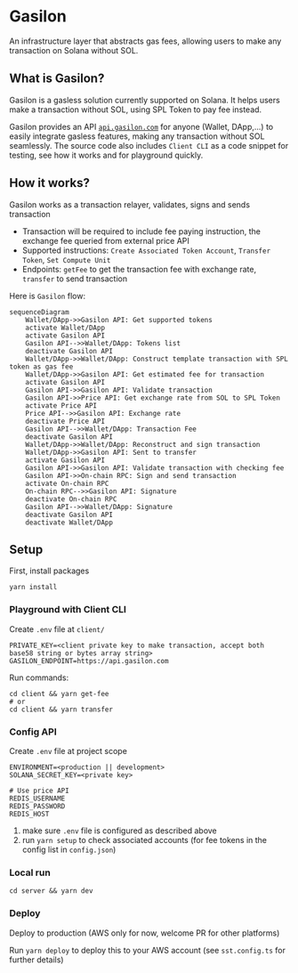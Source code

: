 # Gasilon

An infrastructure layer that abstracts gas fees, allowing users to make any transaction on Solana without SOL.

## What is Gasilon?

Gasilon is a gasless solution currently supported on Solana. It helps users make a transaction without SOL, using SPL Token to pay fee instead.

Gasilon provides an API [`api.gasilon.com`](https://api.gasilon.com) for anyone (Wallet, DApp,...) to easily integrate gasless features, making any transaction without SOL seamlessly. The source code also includes `Client CLI` as a code snippet for testing, see how it works and for playground quickly.

## How it works?

Gasilon works as a transaction relayer, validates, signs and sends transaction

- Transaction will be required to include fee paying instruction, the exchange fee queried from external price API
- Supported instructions: `Create Associated Token Account`, `Transfer Token`, `Set Compute Unit`
- Endpoints: `getFee` to get the transaction fee with exchange rate, `transfer` to send transaction

Here is `Gasilon` flow:

```mermaid
sequenceDiagram
    Wallet/DApp->>Gasilon API: Get supported tokens
    activate Wallet/DApp
    activate Gasilon API
    Gasilon API-->>Wallet/DApp: Tokens list
    deactivate Gasilon API
    Wallet/DApp->>Wallet/DApp: Construct template transaction with SPL token as gas fee
    Wallet/DApp->>Gasilon API: Get estimated fee for transaction
    activate Gasilon API
    Gasilon API->>Gasilon API: Validate transaction
    Gasilon API->>Price API: Get exchange rate from SOL to SPL Token
    activate Price API
    Price API-->>Gasilon API: Exchange rate
    deactivate Price API
    Gasilon API-->>Wallet/DApp: Transaction Fee
    deactivate Gasilon API
    Wallet/DApp->>Wallet/DApp: Reconstruct and sign transaction
    Wallet/DApp->>Gasilon API: Sent to transfer
    activate Gasilon API
    Gasilon API->>Gasilon API: Validate transaction with checking fee
    Gasilon API->>On-chain RPC: Sign and send transaction
    activate On-chain RPC
    On-chain RPC-->>Gasilon API: Signature
    deactivate On-chain RPC
    Gasilon API-->>Wallet/DApp: Signature
    deactivate Gasilon API
    deactivate Wallet/DApp
```

## Setup

First, install packages

```
yarn install
```

### Playground with Client CLI

Create `.env` file at `client/`

```
PRIVATE_KEY=<client private key to make transaction, accept both base58 string or bytes array string>
GASILON_ENDPOINT=https://api.gasilon.com
```

Run commands:

```
cd client && yarn get-fee
# or
cd client && yarn transfer
```

### Config API

Create `.env` file at project scope

```
ENVIRONMENT=<production || development>
SOLANA_SECRET_KEY=<private key>

# Use price API
REDIS_USERNAME
REDIS_PASSWORD
REDIS_HOST
```

1. make sure `.env` file is configured as described above
2. run `yarn setup` to check associated accounts (for fee tokens in the config list in `config.json`)

### Local run

```
cd server && yarn dev
```

### Deploy

Deploy to production (AWS only for now, welcome PR for other platforms)

Run `yarn deploy` to deploy this to your AWS account (see `sst.config.ts` for further details)
